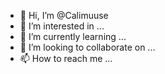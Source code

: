 - 👋 Hi, I’m @Calimuuse
- 👀 I’m interested in ...
- 🌱 I’m currently learning ...
- 💞️ I’m looking to collaborate on ...
- 📫 How to reach me ...

<!---
Calimuuse/Calimuuse is a ✨ special ✨ repository because its `README.md` (this file) appears on your GitHub profile.
You can click the Preview link to take a look at your changes.
--->
